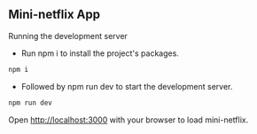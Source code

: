 ## Mini-netflix App

Running the development server
- Run npm i to install the project's packages.
```bash
npm i
```
- Followed by npm run dev to start the development server.
```bash
npm run dev
```

Open [http://localhost:3000](http://localhost:3000) with your browser to load mini-netflix.
